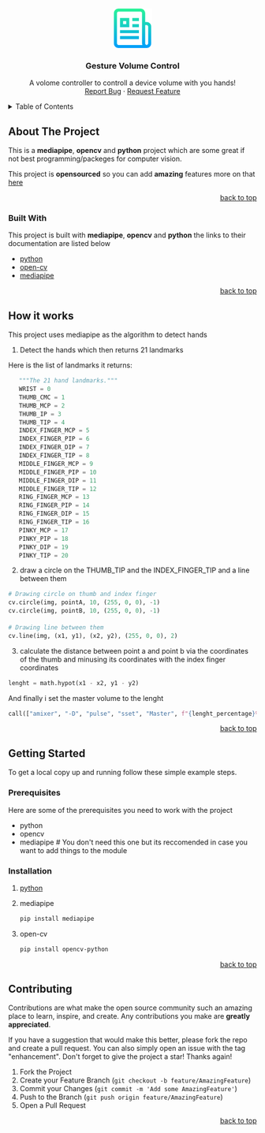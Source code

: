 <div id="top"></div>
<!-- PROJECT LOGO -->
<br />
<div align="center">
  <a href="https://github.com/SajawalHassan/volume_gesture_control_python">
    <img src="images/logo.png" alt="Logo" width="80" height="80">
  </a>

  <h3 align="center">Gesture Volume Control</h3>

  <p align="center">
    A volome controller to controll a device volume with you hands!
    <br />
    <a href="https://github.com/SajawalHassan/volume_gesture_control_python/issues">Report Bug</a>
    ·
    <a href="https://github.com/SajawalHassan/volume_gesture_control_python/issues">Request Feature</a>
  </p>
</div>

<!-- TABLE OF CONTENTS -->
<details>
  <summary>Table of Contents</summary>
  <ol>
    <li>
      <a href="#about-the-project">About The Project</a>
      <ul>
        <li><a href="#built-with">Built With</a></li>
        <li><a href="#how-it-works">How it works</a></li>
      </ul>
    </li>
    <li>
      <a href="#getting-started">Getting Started</a>
      <ul>
        <li><a href="#prerequisites">Prerequisites</a></li>
        <li><a href="#installation">Installation</a></li>
      </ul>
    </li>
    <li><a href="#contributing">Contributing</a></li>
  </ol>
</details>

<!-- ABOUT THE PROJECT -->

## About The Project

This is a **mediapipe**, **opencv** and **python** project which are some great if not best programming/packeges for computer vision.

This project is **opensourced** so you can add **amazing** features more on that <a href="#contributing">here</a>

<p align="right"><a href="#top">back to top</a></p>

### Built With

This project is built with **mediapipe**, **opencv** and **python** the links to their documentation are listed below

- [python](https://python.org/)
- [open-cv](https://docs.opencv.org/)
- [mediapipe](https://google.github.io/mediapipe/)

<p align="right"><a href="#top">back to top</a></p>

## How it works

This project uses mediapipe as the algorithm to detect hands

1. Detect the hands which then returns 21 landmarks

Here is the list of landmarks it returns:

```py
   """The 21 hand landmarks."""
   WRIST = 0
   THUMB_CMC = 1
   THUMB_MCP = 2
   THUMB_IP = 3
   THUMB_TIP = 4
   INDEX_FINGER_MCP = 5
   INDEX_FINGER_PIP = 6
   INDEX_FINGER_DIP = 7
   INDEX_FINGER_TIP = 8
   MIDDLE_FINGER_MCP = 9
   MIDDLE_FINGER_PIP = 10
   MIDDLE_FINGER_DIP = 11
   MIDDLE_FINGER_TIP = 12
   RING_FINGER_MCP = 13
   RING_FINGER_PIP = 14
   RING_FINGER_DIP = 15
   RING_FINGER_TIP = 16
   PINKY_MCP = 17
   PINKY_PIP = 18
   PINKY_DIP = 19
   PINKY_TIP = 20
```

2. draw a circle on the THUMB_TIP and the INDEX_FINGER_TIP and a line between them

```py
# Drawing circle on thumb and index finger
cv.circle(img, pointA, 10, (255, 0, 0), -1)
cv.circle(img, pointB, 10, (255, 0, 0), -1)

# Drawing line between them
cv.line(img, (x1, y1), (x2, y2), (255, 0, 0), 2)
```

3. calculate the distance between point a and point b via the coordinates of the thumb and minusing its coordinates with the index finger coordinates

```py
lenght = math.hypot(x1 - x2, y1 - y2)
```

And finally i set the master volume to the lenght

```py
call(["amixer", "-D", "pulse", "sset", "Master", f"{lenght_percentage}%"])
```

<p align="right"><a href="#top">back to top</a></p>

## Getting Started

To get a local copy up and running follow these simple example steps.

### Prerequisites

Here are some of the prerequisites you need to work with the project

- python
- opencv
- mediapipe # You don't need this one but its reccomended in case you want to add things to the module

### Installation

1. [python](https://python.org/)

2. mediapipe

   ```sh
   pip install mediapipe
   ```

3. open-cv
   ```sh
   pip install opencv-python
   ```

<p align="right"><a href="#top">back to top</a></p>

<!-- CONTRIBUTING -->

## Contributing

Contributions are what make the open source community such an amazing place to learn, inspire, and create. Any contributions you make are **greatly appreciated**.

If you have a suggestion that would make this better, please fork the repo and create a pull request. You can also simply open an issue with the tag "enhancement".
Don't forget to give the project a star! Thanks again!

1. Fork the Project
2. Create your Feature Branch (`git checkout -b feature/AmazingFeature`)
3. Commit your Changes (`git commit -m 'Add some AmazingFeature'`)
4. Push to the Branch (`git push origin feature/AmazingFeature`)
5. Open a Pull Request

<p align="right"><a href="#top">back to top</a></p>
